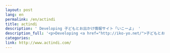 ```yaml
---
layout: post
lang: en
permalink: /en/actindi
title: actindi
description: ' Developing 子どもとお出かけ情報サイト「いこーよ」 '
description_full: '<p>Developing <a href="http://iko-yo.net/">子どもとお出かけ情報サイト「いこーよ」</a></p>'
categories: 
link: http://www.actindi.com/
---
```

